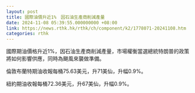 ```yaml
---
layout: post
title: 國際油價升近1%　因石油生產商削減產量
date: 2024-11-08 05:39:55.000000000 +08:00
link: https://news.rthk.hk/rthk/ch/component/k2/1778071-20241108.htm
categories: rthk
---
```


國際期油價格升近1%，因石油生產商削減產量，市場權衡當選總統特朗普的政策將如何影響供應，同時為颶風來襲做準備。

倫敦布蘭特期油收報每桶75.63美元，升71美仙，升幅0.9%。

紐約期油收報每桶72.36美元，升67美仙，升幅0.9%。
